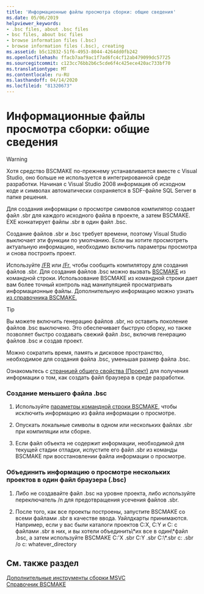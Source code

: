```yaml
---
title: 'Информационные файлы просмотра сборки: общие сведения'
ms.date: 05/06/2019
helpviewer_keywords:
- .bsc files, about .bsc files
- bsc files, about bsc files
- browse information files (.bsc)
- browse information files (.bsc), creating
ms.assetid: b5c12832-51f6-4953-8044-4264dd0fb242
ms.openlocfilehash: ffacb7aaf9ac1f7ad6fc4cf12ab479099dc57725
ms.sourcegitcommit: c123cc76bb2b6c5cde6f4c425ece420ac733bf70
ms.translationtype: MT
ms.contentlocale: ru-RU
ms.lasthandoff: 04/14/2020
ms.locfileid: "81320673"
---
```

# <a name="building-browse-information-files-overview"></a>Информационные файлы просмотра сборки: общие сведения

> [!WARNING]
> Хотя средство BSCMAKE по-прежнему устанавливается вместе с Visual Studio, оно больше не используется в интегрированной среде разработки. Начиная с Visual Studio 2008 информация об исходном коде и символах автоматически сохраняется в SDF-файле SQL Server в папке решения.

Для создания информации о просмотре символов компилятор создает файл .sbr для каждого исходного файла в проекте, а затем BSCMAKE. EXE конкатирует файлы .sbr в один файл .bsc.

Создание файлов .sbr и .bsc требует времени, поэтому Visual Studio выключает эти функции по умолчанию. Если вы хотите просмотреть актуальную информацию, необходимо включить параметры просмотра и снова построить проект.

Используйте [/FR](fr-fr-create-dot-sbr-file.md) или [/Fr,](fr-fr-create-dot-sbr-file.md) чтобы сообщить компилятору для создания файлов .sbr. Для создания файлов .bsc можно вызвать [BSCMAKE](bscmake-command-line.md) из командной строки. Использование BSCMAKE из командной строки дает вам более точный контроль над манипуляцией просматривать информационные файлы. Дополнительную информацию можно узнать [из справочника BSCMAKE.](bscmake-reference.md)

> [!TIP]
> Вы можете включить генерацию файлов .sbr, но оставить поколение файлов .bsc выключено. Это обеспечивает быструю сборку, но также позволяет быстро создавать свежий файл .bsc, включив генерацию файлов .bsc и создав проект.

Можно сократить время, память и дисковое пространство, необходимое для создания файла .bsc, уменьшая размер файла .bsc.

Ознакомьтесь с [страницей общего свойства (Проект)](general-property-page-project.md) для получения информации о том, как создать файл браузера в среде разработки.

### <a name="to-create-a-smaller-bsc-file"></a>Создание меньшего файла .bsc

1. Используйте [параметры командной строки BSCMAKE,](bscmake-options.md) чтобы исключить информацию из файла информации о просмотре.

1. Опускать локальные символы в одном или нескольких файлах .sbr при компиляции или сборке.

1. Если файл объекта не содержит информации, необходимой для текущей стадии отладки, испустите его файл .sbr из команды BSCMAKE при восстановлении файла информации о просмотре.

### <a name="to-combine-the-browse-information-from-several-projects-into-one-browser-file-bsc"></a>Объединить информацию о просмотре нескольких проектов в один файл браузера (.bsc)

1. Либо не создавайте файл .bsc на уровне проекта, либо используйте переключатель /n для предотвращения усечения файлов .sbr.

1. После того, как все проекты построены, запустите BSCMAKE со всеми файлами .sbr в качестве ввода. Уайлдкарты принимаются. Например, если у вас были каталоги проектов C:X, C:Y и C: с файлами .sbr в них, и вы хотели объединить\\\*их все в один\\\*файл .bsc, а затем используйте BSCMAKE C:'X .sbr C:Y .sbr C:\\\*.sbr c: .sbr /o c: whatever_directory

## <a name="see-also"></a>См. также раздел

[Дополнительные инструменты сборки MSVC](c-cpp-build-tools.md)<br/>
[Справочник ВSCMAKE](bscmake-reference.md)
